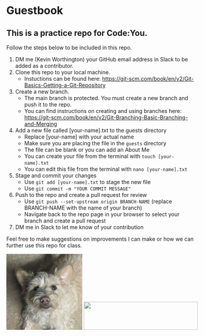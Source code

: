 # **Guestbook**
## This is a practice repo for Code:You.
Follow the steps below to be included in this repo.
1. DM me (Kevin Worthington) your GitHub email address in Slack to be added as a contributor.
2. Clone this repo to your local machine.
   - Instuctions can be found here: https://git-scm.com/book/en/v2/Git-Basics-Getting-a-Git-Repository
3. Create a new branch.
   - The main branch is protected. You must create a new branch and push it to the repo.
   - You can find instructions on creating and using branches here: https://git-scm.com/book/en/v2/Git-Branching-Basic-Branching-and-Merging
4. Add a new file called [your-name].txt to the guests directory
   - Replace [your-name] with your actual name
   - Make sure you are placing the file in the `guests` directory
   - The file can be blank or you can add an About Me
   - You can create your file from the terminal with `touch [your-name].txt`
   - You can edit this file from the terminal with `nano [your-name].txt`
6. Stage and commit your changes
   - Use `git add [your-name].txt` to stage the new file
   - Use `git commit -m "YOUR COMMIT MESSAGE"`
7. Push to the repo and create a pull request for review
   - Use `git push --set-upstream origin BRANCH-NAME` (replace BRANCH-NAME with the name of your branch)
   - Navigate back to the repo page in your browser to select your branch and create a pull request
8. DM me in Slack to let me know of your contribution

Feel free to make suggestions on improvements I can make or how we can further use this repo for class.

<img src="images/Eddie.JPEG" width="200" height="200">
<a href="https://code-you.org/"><img src="https://code-you.org/wp-content/uploads/2023/07/codeyou-logo-wink.gif" width="300" height="73.8833">
